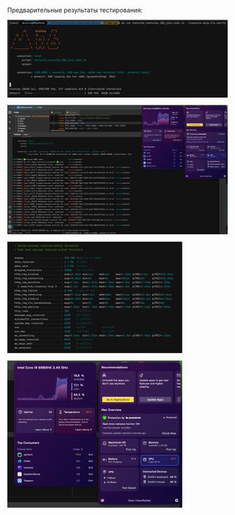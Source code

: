 Предварительные результаты тестирования:

[<img src="docs/tests_images/img_01.png" width="600"/>]()

[<img src="docs/tests_images/img_02.png" width="1000"/>]()

[<img src="docs/tests_images/img_03.png" width="400"/>]()

[<img src="docs/tests_images/img_04.png" width="400"/>]()
